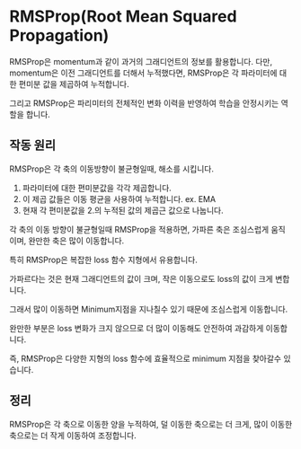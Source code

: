 # RMSProp(Root Mean Squared Propagation)

RMSProp은 momentum과 같이 과거의 그래디언트의 정보를 활용합니다. 다만, momentum은 이전 그래디언트를 더해서 누적했다면, RMSProp은 각 파라미터에 대한 편미분 값을 제곱하여 누적합니다.

그리고 RMSProp은 파리미터의 전체적인 변화 이력을 반영하여 학습을 안정시키는 역할을 합니다.

## 작동 원리

RMSProp은 각 축의 이동방향이 불균형일때, 해소를 시킵니다.

1. 파라미터에 대한 편미분값을 각각 제곱합니다.
2. 이 제곱 값들은 이동 평균을 사용하여 누적합니다. ex. EMA
3. 현재 각 편미분값을 2.의 누적된 값의 제곱근 값으로 나눕니다.

각 축의 이동 방향이 불균형일때 RMSProp을 적용하면, 가파른 축은 조심스럽게 움직이며, 완만한 축은 많이 이동합니다.

특히 RMSProp은 복잡한 loss 함수 지형에서 유용합니다.

가파르다는 것은 현재 그래디언트의 값이 크며, 작은 이동으로도 loss의 값이 크게 변합니다.

그래서 많이 이동하면 Minimum지점을 지나칠수 있기 때문에 조심스럽게 이동합니다.

완만한 부분은 loss 변화가 크지 않으므로 더 많이 이동해도 안전하여 과감하게 이동합니다.

즉, RMSProp은 다양한 지형의 loss 함수에 효율적으로 minimum 지점을 찾아갈수 있습니다.

## 정리

RMSProp은 각 축으로 이동한 양을 누적하여, 덜 이동한 축으로는 더 크게, 많이 이동한 축으로는 더 작게 이동하여 조정합니다.